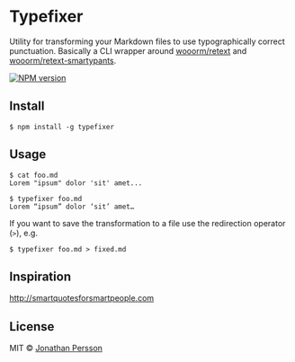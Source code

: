 # Typefixer

Utility for transforming your Markdown files to use typographically correct punctuation. Basically a
CLI wrapper around [wooorm/retext][] and [wooorm/retext-smartypants][].

[![NPM version][npm-image]][npm-url]


## Install

```
$ npm install -g typefixer
```


## Usage
```
$ cat foo.md
Lorem "ipsum" dolor 'sit' amet...

$ typefixer foo.md
Lorem “ipsum” dolor ‘sit’ amet…
```

If you want to save the transformation to a file use the redirection operator (`>`), e.g.

```
$ typefixer foo.md > fixed.md
```


## Inspiration
<http://smartquotesforsmartpeople.com>


## License

MIT © [Jonathan Persson](https://github.com/jonathanp)

[npm-url]: https://npmjs.org/package/typefixer
[npm-image]: https://badge.fury.io/js/typefixer.svg
[wooorm/retext]: https://github.com/wooorm/retext
[wooorm/retext-smartypants]: https://github.com/wooorm/retext-smartypants
